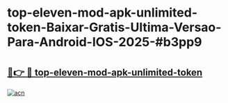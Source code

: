 # top-eleven-mod-apk-unlimited-token-Baixar-Gratis-Ultima-Versao-Para-Android-IOS-2025-#b3pp9

# <h2><a href="https://ainizakaria.my?title=top-eleven-mod-apk-unlimited-token&ref=24M">🔗👉 🔴 top-eleven-mod-apk-unlimited-token</a></h2>

[![acn](https://github.com/user-attachments/assets/0f9c940e-d8b0-45ae-aac7-cd30a18b3e1c)](https://ainizakaria.my?title=top-eleven-mod-apk-unlimited-token&ref=24M)

